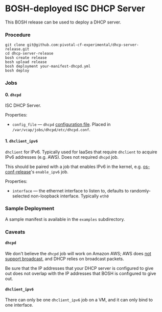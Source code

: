 # BOSH-deployed ISC DHCP Server

This BOSH release can be used to deploy a DHCP server.

### Procedure

```
git clone git@github.com:pivotal-cf-experimental/dhcp-server-release.git
cd dhcp-server-release
bosh create release
bosh upload release
bosh deployment your-manifest-dhcpd.yml
bosh deploy
```

### Jobs

#### 0. `dhcpd`

ISC DHCP Server.

Properties:

* `config_file` — `dhcpd` [configuration file](https://access.redhat.com/documentation/en-US/Red_Hat_Enterprise_Linux/3/html/System_Administration_Guide/s1-dhcp-configuring-server.html). Placed in `/var/vcap/jobs/dhcpd/etc/dhcpd.conf`.

#### 1. `dhclient_ipv6`

`dhclient` for IPv6. Typically used for IaaSes that require
`dhclient` to acquire IPv6 addresses (e.g. AWS). Does not
required `dhcpd` job.

This should be paired with a job that enables IPv6 in the kernel, e.g.
[os-conf-release](https://github.com/cloudfoundry/os-conf-release)'s
`enable_ipv6` job.

Properties:

* `interface` — the ethernet interface to listen to, defaults to randomly-selected non-loopback interface. Typically `eth0`

### Sample Deployment

A sample manifest is available in the `examples` subdirectory.

### Caveats

#### `dhcpd`

We don't believe the `dhcpd` job will work on Amazon AWS; AWS does [not
support broadcast](http://aws.amazon.com/vpc/faqs/), and DHCP relies on
broadcast packets.

Be sure that the IP addresses that your DHCP server is configured to give out does not overlap with the IP addresses that BOSH is configured to give out.

#### `dhclient_ipv6`

There can only be one `dhclient_ipv6` job on a VM, and it can only bind
to one interface.
